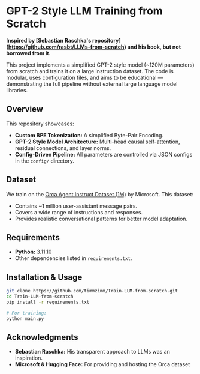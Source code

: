 # GPT-2 Style LLM Training from Scratch

**Inspired by [Sebastian Raschka's repository] (https://github.com/rasbt/LLMs-from-scratch) and his book, but not borrowed from it.**  


This project implements a simplified GPT-2 style model (~120M parameters) from scratch and trains it on a large instruction dataset. The code is modular, uses configuration files, and aims to be educational — demonstrating the full pipeline without external large language model libraries.

## Overview

This repository showcases:

- **Custom BPE Tokenization:** A simplified Byte-Pair Encoding.
- **GPT-2 Style Model Architecture:** Multi-head causal self-attention, residual connections, and layer norms.
- **Config-Driven Pipeline:** All parameters are controlled via JSON configs in the `config/` directory.

## Dataset

We train on the [Orca Agent Instruct Dataset (1M)](https://huggingface.co/datasets/microsoft/orca-agentinstruct-1M-v1) by Microsoft. This dataset:

- Contains ~1 million user-assistant message pairs.
- Covers a wide range of instructions and responses.
- Provides realistic conversational patterns for better model adaptation.

## Requirements

- **Python:** 3.11.10
- Other dependencies listed in `requirements.txt`.

## Installation & Usage

   ```bash
   git clone https://github.com/timmzimm/Train-LLM-from-scratch.git
   cd Train-LLM-from-scratch
   pip install -r requirements.txt

   # For training:
   python main.py
   ```

## Acknowledgments
- **Sebastian Raschka:** His transparent approach to LLMs was an inspiration.
- **Microsoft & Hugging Face:** For providing and hosting the Orca dataset


